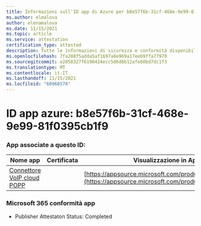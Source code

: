 ```yaml
---
title: Informazioni sull'ID app di Azure per b8e57f6b-31cf-468e-9e99-81f0395cb1f9
ms.author: elmalova
author: elenamalova
ms.date: 11/15/2021
ms.topic: article
ms.service: attestation
certification_type: attested
description: Tutte le informazioni di sicurezza e conformità disponibili per b8e57f6b-31cf-468e-9e99-81f0395cb1f9.
ms.openlocfilehash: 7fa288f5adda5af1697a8e969a17eeb9ffa77970
ms.sourcegitcommit: e2058327f6190424ecc5d6d8b12afe60bd7dc1f3
ms.translationtype: MT
ms.contentlocale: it-IT
ms.lasthandoff: 11/15/2021
ms.locfileid: "60968578"
---
```

# <a name="azure-app-id-b8e57f6b-31cf-468e-9e99-81f0395cb1f9"></a>ID app azure: b8e57f6b-31cf-468e-9e99-81f0395cb1f9


### <a name="apps-associated-with-this-id"></a>App associate a questo ID:
| **Nome app** | **Certificata** | **Visualizzazione in AppSource** |
|--------------|---------------|-----------------------|
| [Connettore VoIP cloud POPP](https://docs.microsoft.com/microsoft-365-app-certification/forward/WA200003306) |  | [https://appsource.microsoft.com/product/office/WA200003306](https://appsource.microsoft.com/product/office/WA200003306) |

### <a name="microsoft-365-app-compliance-status"></a>Microsoft 365 conformità app
- Publisher Attestaton Status: Completed
